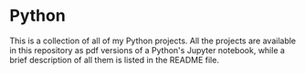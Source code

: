 # Python
This is a collection of all of my Python projects. All the projects are available in this repository as pdf versions of a Python's Jupyter notebook, while  a brief description of all them is listed in the README file.
